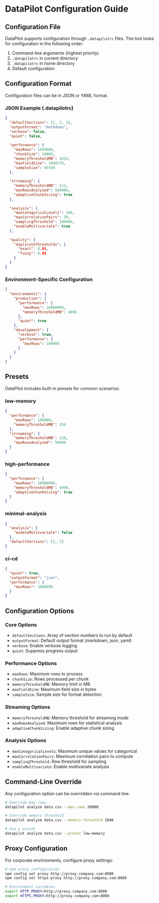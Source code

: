 # DataPilot Configuration Guide

## Configuration File

DataPilot supports configuration through `.datapilotrc` files. The tool looks for configuration in the following order:

1. Command-line arguments (highest priority)
2. `.datapilotrc` in current directory
3. `.datapilotrc` in home directory
4. Default configuration

## Configuration Format

Configuration files can be in JSON or YAML format.

### JSON Example (.datapilotrc)
```json
{
  "defaultSections": [1, 2, 3],
  "outputFormat": "markdown",
  "verbose": false,
  "quiet": false,
  
  "performance": {
    "maxRows": 1000000,
    "chunkSize": 10000,
    "memoryThresholdMB": 1024,
    "maxFieldSize": 1048576,
    "sampleSize": 65536
  },
  
  "streaming": {
    "memoryThresholdMB": 512,
    "maxRowsAnalyzed": 500000,
    "adaptiveChunkSizing": true
  },
  
  "analysis": {
    "maxCategoricalLevels": 100,
    "maxCorrelationPairs": 50,
    "samplingThreshold": 100000,
    "enableMultivariate": true
  },
  
  "quality": {
    "duplicateThresholds": {
      "exact": 0.01,
      "fuzzy": 0.05
    }
  }
}
```

### Environment-Specific Configuration

```json
{
  "environments": {
    "production": {
      "performance": {
        "maxRows": 10000000,
        "memoryThresholdMB": 4096
      },
      "quiet": true
    },
    "development": {
      "verbose": true,
      "performance": {
        "maxRows": 100000
      }
    }
  }
}
```

## Presets

DataPilot includes built-in presets for common scenarios:

### low-memory
```json
{
  "performance": {
    "maxRows": 100000,
    "memoryThresholdMB": 256
  },
  "streaming": {
    "memoryThresholdMB": 128,
    "maxRowsAnalyzed": 50000
  }
}
```

### high-performance
```json
{
  "performance": {
    "maxRows": 10000000,
    "memoryThresholdMB": 4096,
    "adaptiveChunkSizing": true
  }
}
```

### minimal-analysis
```json
{
  "analysis": {
    "enableMultivariate": false
  },
  "defaultSections": [1, 2]
}
```

### ci-cd
```json
{
  "quiet": true,
  "outputFormat": "json",
  "performance": {
    "maxRows": 1000000
  }
}
```

## Configuration Options

### Core Options
- `defaultSections`: Array of section numbers to run by default
- `outputFormat`: Default output format (markdown, json, yaml)
- `verbose`: Enable verbose logging
- `quiet`: Suppress progress output

### Performance Options
- `maxRows`: Maximum rows to process
- `chunkSize`: Rows processed per chunk
- `memoryThresholdMB`: Memory limit in MB
- `maxFieldSize`: Maximum field size in bytes
- `sampleSize`: Sample size for format detection

### Streaming Options
- `memoryThresholdMB`: Memory threshold for streaming mode
- `maxRowsAnalyzed`: Maximum rows for statistical analysis
- `adaptiveChunkSizing`: Enable adaptive chunk sizing

### Analysis Options
- `maxCategoricalLevels`: Maximum unique values for categorical
- `maxCorrelationPairs`: Maximum correlation pairs to compute
- `samplingThreshold`: Row threshold for sampling
- `enableMultivariate`: Enable multivariate analysis

## Command-Line Override

Any configuration option can be overridden via command line:

```bash
# Override max rows
datapilot analyze data.csv --max-rows 50000

# Override memory threshold
datapilot analyze data.csv --memory-threshold 2048

# Use a preset
datapilot analyze data.csv --preset low-memory
```

## Proxy Configuration

For corporate environments, configure proxy settings:

```bash
# npm proxy configuration
npm config set proxy http://proxy.company.com:8080
npm config set https-proxy http://proxy.company.com:8080

# Environment variables
export HTTP_PROXY=http://proxy.company.com:8080
export HTTPS_PROXY=http://proxy.company.com:8080
```